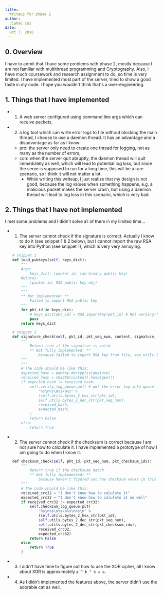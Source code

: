 ```yaml
---
title:
  Writeup for phase 2
author:
  Jiahao Cai
date:
  Oct 7, 2018
---
```


## 0. Overview

I have to admit that I have some problems with phase 2, mostly because I am not familiar with multithread programming and Cryptography. Also, I have much coursework and research assignment to do, so time is very limited. I have implemented most part of the server, tried to show a good taste in my code. I hope you wouldn't think that's a over-engineering.

## 1. Things that I have implemented

* 1. A web server configured using command line args which can receive packets,
* 2. a log tool which can write error logs to file without blocking the main thread, I choose to use a daemon thread. It has an advantage and a disadvantage as far as I know:
  * pro: the server only need to create one thread for logging, not as many as the number of errors,
  * con: when the server quit abruptly, the daemon thread will quit immediately as well, which will lead to potential log loss, but since the serve is supposed to run for a long time, this will be a rare scenario, so I think it will not matter a lot.
    * While writing this writeup, I just realize that my design is not good, because the log values when something happens, e.g. a malicious packet makes the server crash, but using a daemon thread will lead to log loss in this scenario, which is very bad.


## 2. Things that I have not implemented

I met some problems and I didn't solve all of them in my limited time...

* 1. The server cannot check if the signature is correct. Actually I know to do it (see snippet 1 & 2 below), but I cannot import the raw RSA key into Python (see snippet 1), which is very very annoying.

  ```python
  # snippet 1
  def load_pubkeys(self, keys_dict):
      """
      Args:
          keys_dict: (packet id, raw binary public key)
      Returns:
          (packet id, RSA public key obj)
      """
      """ 
      ** Not implemented: **
          Failed to import RSA public key
      """
      for pkt_id in keys_dict:
          # keys_dict[pkt_id] = RSA.importKey(pkt_id) # Not working!!!
          pass
      return keys_dict
  ```

  ```python
  # snippet 2
  def signature_check(self, pkt_id, pkt_seq_num, content, signature, pubkey):
      """
          Return true if the signatrue is valid
          ** Not fully implemented: ** 
              because failed to import RSA key from file, see utils.load_pubkeys()
      """
      """
      # The code should be like this:
      expected_hash = pubkey.decrypt(signature)
      received_hash = sha256(content).hexdigest()
      if expected_hash != received_hash:
          self.verify_log_queue.put( # put the error log into queue
              "%s\n%s\n%s\n%s" % 
              (self.utils.bytes_2_hex_str(pkt_id),
              self.utils.bytes_2_dec_str(pkt_seq_num),
              received_hash,
              expected_hash)
          )
          return False
      else:
          return True
  ```


* 2. The server cannot check if the checksum is correct because I am not sure how to calculate it. I have implemented a prototype of how I am going to do when I know it.

  ```python
  def checksum_check(self, pkt_id, pkt_seq_num, pkt_checksum_idx):
      """
          Return true if the checksums match
          ** Not fully implemented: **
              because haven't figured out how checksum works in this scenario
      """
      # The code should be like this:
      received_crc32 = "I don't know how to calulate it"
      expected_crc32 = "I don't know how to calulate it as well"
      if received_crc32 != expected_crc32:
          self.checksum_log_queue.put(
              "%s\n%s\n%s\n%s\n%s\n" %
              (self.utils.bytes_2_hex_str(pkt_id),
              self.utils.bytes_2_dec_str(pkt_seq_num),
              self.utils.bytes_2_dec_str(pkt_checksum_idx),
              received_crc32,
              expected_crc32)
          return False
      else:
          return True
      )
  ```

* 3. I didn't have time to figure out how to use the XOR cipher, all I know about XOR is approximately `a ^ b ^ b = a`.

* 4. As I didn't implemented the features above, the server didn't use the adorable cat as well.

